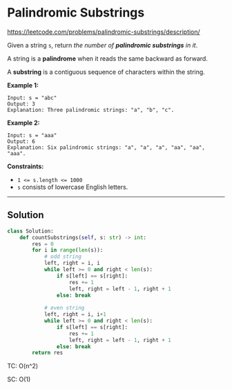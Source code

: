 # Palindromic Substrings

https://leetcode.com/problems/palindromic-substrings/description/

Given a string `s`, return *the number of **palindromic substrings** in it*.

A string is a **palindrome** when it reads the same backward as forward.

A **substring** is a contiguous sequence of characters within the string.

 

**Example 1:**

```
Input: s = "abc"
Output: 3
Explanation: Three palindromic strings: "a", "b", "c".
```

**Example 2:**

```
Input: s = "aaa"
Output: 6
Explanation: Six palindromic strings: "a", "a", "a", "aa", "aa", "aaa".
```

 

**Constraints:**

- `1 <= s.length <= 1000`
- `s` consists of lowercase English letters.

---

## Solution

```python
class Solution:
    def countSubstrings(self, s: str) -> int:
        res = 0
        for i in range(len(s)):
            # odd string
            left, right = i, i
            while left >= 0 and right < len(s):
                if s[left] == s[right]:
                    res += 1
                    left, right = left - 1, right + 1
                else: break
            
            # even string
            left, right = i, i+1
            while left >= 0 and right < len(s):
                if s[left] == s[right]:
                    res += 1
                    left, right = left - 1, right + 1
                else: break
        return res
```

TC: O(n^2)

SC: O(1)
